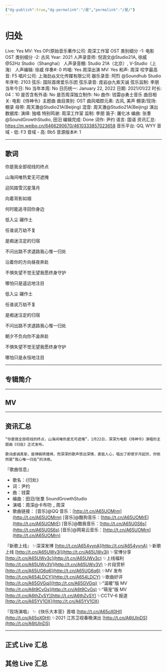 ```yaml
---
{"dg-publish":true,"dg-permalink":"/是","permalink":"/是/"}
---
```



# 归处

Live: Yes
MV: Yes
OP/原始音乐著作公司: 周深工作室
OST 类别细分 -1: 电影
OST 类别细分 -2: 古风
Year: 2021
人声录音师: 倪涵文@Studio21A, 徐威@52Hz Studio（Shanghai）
人声录音棚: Studio 21A（北京）, V-Studio（上海）
人声编辑: 徐威
伴奏#: 0
吟唱: Yes
周深出演 MV: Yes
和声: 周深
咬字最高音: F5
唱片公司: 上海劲焱文化传媒有限公司
器乐录音: 阿烈 @Soundhub Studio
年序号: 2103
弦乐: 国际首席爱乐乐团
弦乐录音: 庞岩@九紫天诚
弦乐监制: 李朋
当年今日: No
当年本周: No
日历统一: January 22, 2022
日期: 2021/01/22
时长: 04：10
是否含有外语: No
是否周深独立制作: No
曲作: 钱雷@勇士音乐
曲目相关: 电影《侍神令》主题曲
曲目类别: OST
曲风唱腔元素: 古风, 美声
棚录/现场: 棚录
母带: 周天澈@Studio21A(Beijing)
混音: 周天澈@Studio21A(Beijing)
演出数据库:
演绎: 独唱
特别鸣谢: 周深工作室
监制: 李朋
笛子: 屠化冰
编曲: 张羣 @SoundGrowthStudio, 田汨
编辑完成: Done
词作: 尹约
语言: 国语
资讯汇总: https://m.weibo.cn/6466290670/4610333857023658
音乐平台: QQ, WYY
音域 - 低: F3
音域 - 高: Bb5
音源版本#: 1

---

## 歌词

你是我全部视线的终点

山海间唯热爱无可遮掩

迎风踏雪沉星落月

向着背影如烟

何时能追寻回你身边

低入尘 碾作土

任谁说万劫不复

是痴迷注定的归宿

不问出路不求退路我心惟一归处

沿着你的方向昼夜奔赴

不惧失望不觉无望我愿终身守护

哪怕只是遥远地注目

低入尘 碾作土

任谁说万劫不复

是痴迷注定的归宿

不问出路不求退路我心惟一归处

朝夕不负向你不渝奔赴

不惧失望不觉无望我愿终身守护

哪怕只是永恒地注目

---

## 专辑简介

---

## MV

---

## 资讯汇总

    “你是我全部视线的终点，山海间唯热爱无可遮掩”，1月22日，深深为电影《侍神令》演唱的主题曲《归处》正式发布。

    歌词虔诚真挚，旋律婉转缠绵，而深深的歌声悠远深情，直抵人心，唱出了即使岁月起伏，你依然是“我心唯一归处”的决绝。

『歌曲信息』

- 歌名：《归处》
- 词：尹约
- 曲：钱雷
- 编曲：田汨/张羣 SoundGrowthStudio
- 演唱：周深@卡布叻 _ 周深
- 歌曲链接：
[音乐]@QQ 音乐：[http://t.cn/A65UOMrm](http://t.cn/A65UOMrm)
[音乐]@酷狗音乐：[http://t.cn/A65UOMrE](http://t.cn/A65UOMrE)
[音乐]@酷我音乐：[http://t.cn/A65U0S6s](http://t.cn/A65U0S6s)
[音乐]@网易云音乐：[http://t.cn/A65UOMrn](http://t.cn/A65UOMrn)

『新歌上线』
✨深深发博 [http://t.cn/A654yynA](http://t.cn/A654yynA)
✨新歌上线 [http://t.cn/A65UWv3I](http://t.cn/A65UWv3I)
✨官博分享 [http://t.cn/A65UWv3c](http://t.cn/A65UWv3c)
✨上线福利 [http://t.cn/A65UWv3V](http://t.cn/A65UWv3V)
✨片段赏析 [http://t.cn/A65UG6q6](http://t.cn/A65UG6q6)
✨MV 发布 [http://t.cn/A654LDCY](http://t.cn/A654LDCY)
✨歌曲好评 [http://t.cn/A65GVGqj](http://t.cn/A65GVGqj)
✨“温暖”版 MV [http://t.cn/A6t9CvGs](http://t.cn/A6t9CvGs)
✨“萌宠”版 MV [http://t.cn/A6thZvSY](http://t.cn/A6thZvSY)
✨CCTV-6 报道 [http://t.cn/A65YV1OX](http://t.cn/A65YV1OX)

『现场演唱』
✨《快乐大本营》首唱 [http://t.cn/A65oX0Hl](http://t.cn/A65oX0Hl)
✨2021 江苏卫视春晚演出 [http://t.cn/A6tUlnDS](http://t.cn/A6tUlnDS)

---

## 正式 Live 汇总

## 其他 Live 汇总
